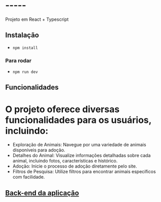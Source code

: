 # -----

Projeto em React + Typescript

## Instalação

- `npm install`

### Para rodar

- `npm run dev`

## Funcionalidades

# O projeto oferece diversas funcionalidades para os usuários, incluindo:

- Exploração de Animais: Navegue por uma variedade de animais disponíveis para adoção.
- Detalhes do Animal: Visualize informações detalhadas sobre cada animal, incluindo fotos, características e histórico.
- Adoção: Inicie o processo de adoção diretamente pelo site.
- Filtros de Pesquisa: Utilize filtros para encontrar animais específicos com facilidade.

## <a href="https://github.com/AllanVict/petshop_api">Back-end da aplicação</a>
